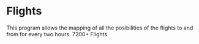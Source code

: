 # Flights
This program allows the mapping of all the posibilities of the flights to and from for every two hours. 7200+ Flights
